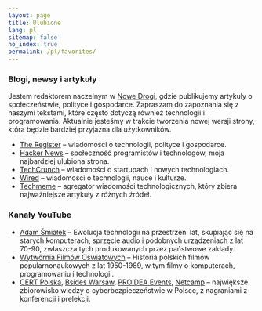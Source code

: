 ```yaml
---
layout: page
title: Ulubione
lang: pl
sitemap: false
no_index: true
permalink: /pl/favorites/
---
```


### Blogi, newsy i artykuły

Jestem redaktorem naczelnym w [Nowe Drogi](https://nowedrogi.org/), gdzie publikujemy artykuły o społeczeństwie, polityce i gospodarce. Zapraszam do zapoznania się z naszymi tekstami, które często dotyczą również technologii i programowania. Aktualnie jesteśmy w trakcie tworzenia nowej wersji strony, która będzie bardziej przyjazna dla użytkowników.

- [The Register](https://www.theregister.com/) – wiadomości o technologii, polityce i gospodarce.
- [Hacker News](https://news.ycombinator.com/) – społeczność programistów i technologów, moja najbardziej ulubiona strona.
- [TechCrunch](https://techcrunch.com/) – wiadomości o startupach i nowych technologiach.
- [Wired](https://www.wired.com/) – wiadomości o technologii, nauce i kulturze.
- [Techmeme](https://www.techmeme.com/) – agregator wiadomości technologicznych, który zbiera najważniejsze artykuły z różnych źródeł.

### Kanały YouTube
- [Adam Śmiałek](https://www.youtube.com/c/Adam%C5%9Amia%C5%82ek) – Ewolucja technologii na przestrzeni lat, skupiając się na starych komputerach, sprzęcie audio i podobnych urządzeniach z lat 70-90, zwłaszcza tych produkowanych przez państwowe zakłady.
- [Wytwórnia Filmów Oświatowych](https://www.youtube.com/c/Wytw%C3%B3rniaFilm%C3%B3wO%C5%9Bwiatowych) – Historia polskich filmów popularnonaukowych z lat 1950-1989, w tym filmy o komputerach, programowaniu i technologii.
- [CERT Polska](https://www.youtube.com/@CERTPolska), [Bsides Warsaw](https://www.youtube.com/@bsideswarsaw189), [PROIDEA Events](https://www.youtube.com/@PROIDEAconferences), [Netcamp](https://www.youtube.com/@netcamp) – największe zbiorowisko wiedzy o cyberbezpieczeństwie w Polsce, z nagraniami z konferencji i prelekcji.